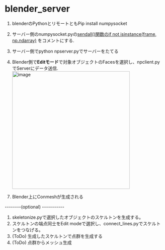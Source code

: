 # blender_server

1. blenderのPythonとリモートともPip install  numpysocket

2. サーバー側のnumpysocket.pyの[sendall()関数のif not isinstance(frame, np.ndarray)]([url](https://github.com/hironoriyh/blender_server/blob/5c8e9c0880028c51ba6d6feacce153ea672663c7/numpysocket.py#L11-L12))
をコメントにする.

3. サーバー側でpython npserver.pyでサーバーをたてる

4. Blender側で**Editモード**で対象オブジェクトのFacesを選択し、npclient.pyでServerにデータ送信. <img width="373" alt="image" src="https://github.com/hironoriyh/blender_server/assets/11435308/98d4f2c2-c699-4c96-b3d6-2788ba65c71d">
<!-- 5. sample_points.pyで点群生成する。 --> 
<!-- 6. Blender側でEditモードで、生成した複数オブジェクトの点群を選択し、command+shift+P -> run script でnpclient.py -->

7. Blender上にConmeshが生成される

--------(optional) -----------
1. skeletonize.pyで選択したオブジェクトのスケルトンを生成する。
2. スケルトンの端点同士をEdit modeで選択し、connect_lines.pyでスケルトンをつなげる。
3. (ToDo) 生成したスケルトンで点群を生成する
4. (ToDo) 点群からメッシュ生成



